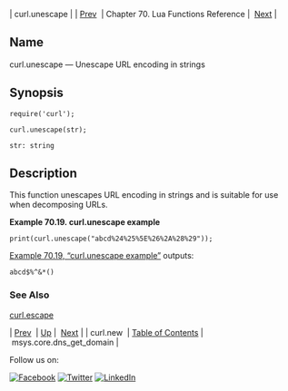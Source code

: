 | curl.unescape |
| [Prev](lua.ref.curl.new.php)  | Chapter 70. Lua Functions Reference |  [Next](lua.ref.msys.core.dns_get_domain.php) |

<a name="lua.ref.curl.unescape"></a>
## Name

curl.unescape — Unescape URL encoding in strings

<a name="idp15677040"></a>
## Synopsis

`require('curl');`

`curl.unescape(str);`

`str: string`<a name="idp15680720"></a>
## Description

This function unescapes URL encoding in strings and is suitable for use when decomposing URLs.

<a name="lua.ref.curl.unescape.example"></a>

**Example 70.19. curl.unescape example**

`print(curl.unescape("abcd%24%25%5E%26%2A%28%29"));`

[Example 70.19, “curl.unescape example”](lua.ref.curl.unescape.php#lua.ref.curl.unescape.example "Example 70.19. curl.unescape example") outputs:

`abcd$%^&*()`<a name="idp15686032"></a>
### See Also

[curl.escape](lua.ref.curl.escape.php "curl.escape")

| [Prev](lua.ref.curl.new.php)  | [Up](lua.function.details.php) |  [Next](lua.ref.msys.core.dns_get_domain.php) |
| curl.new  | [Table of Contents](index.php) |  msys.core.dns_get_domain |

Follow us on:

[![Facebook](https://support.messagesystems.com/images/icon-facebook.png)](http://www.facebook.com/messagesystems) [![Twitter](https://support.messagesystems.com/images/icon-twitter.png)](http://twitter.com/#!/MessageSystems) [![LinkedIn](https://support.messagesystems.com/images/icon-linkedin.png)](http://www.linkedin.com/company/message-systems)